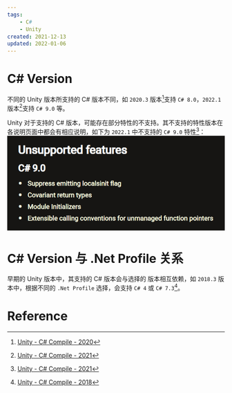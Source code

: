 ```yaml
---
tags:
    - C#
    - Unity
created: 2021-12-13
updated: 2022-01-06
---
```


# C# Version

不同的 Unity 版本所支持的 C# 版本不同，如 `2020.3` 版本[^1]支持 `C# 8.0`，`2022.1` 版本[^2]支持 `C# 9.0` 等。

Unity 对于支持的 C# 版本，可能存在部分特性的不支持。其不支持的特性版本在各说明页面中都会有相应说明，如下为 `2022.1` 中不支持的 `C# 9.0` 特性[^2]：
![|350](assets/Unity%20-%20Scripting%20Architecture%20-%20CSharp/image-20211213084706350.png)

# C# Version 与 .Net Profile 关系

早期的 Unity 版本中，其支持的 C# 版本会与选择的 [](.Net%20Profile%20Support.md) 版本相互依赖，如 `2018.3` 版本中，根据不同的 `.Net Profile` 选择，会支持 `C# 4` 或 `C# 7.3`[^3]。

# Reference

[^1]: [Unity - C# Compile - 2020](https://docs.unity3d.com/2020.3/Documentation/Manual/CSharpCompiler.html)
[^2]: [Unity - C# Compile - 2021](https://docs.unity3d.com/2022.1/Documentation/Manual/CSharpCompiler.html)
[^3]:[Unity - C# Compile - 2018](https://docs.unity3d.com/2018.3/Documentation/Manual/CSharpCompiler.html)
